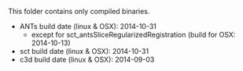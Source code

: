 This folder contains only compiled binaries.

- ANTs build date (linux & OSX): 2014-10-31
	- except for sct_antsSliceRegularizedRegistration (build for OSX: 2014-10-13)
- sct build date (linux & OSX): 2014-10-31
- c3d build date (linux & OSX): 2014-09-03

